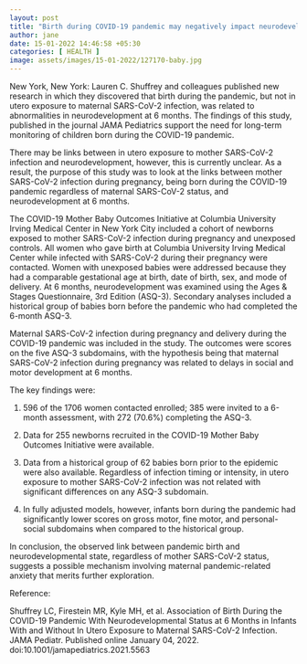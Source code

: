 ```yaml
---
layout: post
title: "Birth during COVID-19 pandemic may negatively impact neurodevelopment in infants: JAMA"
author: jane 
date: 15-01-2022 14:46:58 +05:30 
categories: [ HEALTH ] 
image: assets/images/15-01-2022/127170-baby.jpg
---
```

New York, New York: Lauren C. Shuffrey and colleagues published new research in which they discovered that birth during the pandemic, but not in utero exposure to maternal SARS-CoV-2 infection, was related to abnormalities in neurodevelopment at 6 months. The findings of this study, published in the journal JAMA Pediatrics support the need for long-term monitoring of children born during the COVID-19 pandemic.



There may be links between in utero exposure to mother SARS-CoV-2 infection and neurodevelopment, however, this is currently unclear. As a result, the purpose of this study was to look at the links between mother SARS-CoV-2 infection during pregnancy, being born during the COVID-19 pandemic regardless of maternal SARS-CoV-2 status, and neurodevelopment at 6 months.

The COVID-19 Mother Baby Outcomes Initiative at Columbia University Irving Medical Center in New York City included a cohort of newborns exposed to mother SARS-CoV-2 infection during pregnancy and unexposed controls. All women who gave birth at Columbia University Irving Medical Center while infected with SARS-CoV-2 during their pregnancy were contacted. Women with unexposed babies were addressed because they had a comparable gestational age at birth, date of birth, sex, and mode of delivery. At 6 months, neurodevelopment was examined using the Ages & Stages Questionnaire, 3rd Edition (ASQ-3). Secondary analyses included a historical group of babies born before the pandemic who had completed the 6-month ASQ-3.

Maternal SARS-CoV-2 infection during pregnancy and delivery during the COVID-19 pandemic was included in the study. The outcomes were scores on the five ASQ-3 subdomains, with the hypothesis being that maternal SARS-CoV-2 infection during pregnancy was related to delays in social and motor development at 6 months.

The key findings were:

1. 596 of the 1706 women contacted enrolled; 385 were invited to a 6-month assessment, with 272 (70.6%) completing the ASQ-3.

2. Data for 255 newborns recruited in the COVID-19 Mother Baby Outcomes Initiative were available.

3. Data from a historical group of 62 babies born prior to the epidemic were also available. Regardless of infection timing or intensity, in utero exposure to mother SARS-CoV-2 infection was not related with significant differences on any ASQ-3 subdomain.

4. In fully adjusted models, however, infants born during the pandemic had significantly lower scores on gross motor, fine motor, and personal-social subdomains when compared to the historical group.

In conclusion, the observed link between pandemic birth and neurodevelopmental state, regardless of mother SARS-CoV-2 status, suggests a possible mechanism involving maternal pandemic-related anxiety that merits further exploration.

Reference:

Shuffrey LC, Firestein MR, Kyle MH, et al. Association of Birth During the COVID-19 Pandemic With Neurodevelopmental Status at 6 Months in Infants With and Without In Utero Exposure to Maternal SARS-CoV-2 Infection. JAMA Pediatr. Published online January 04, 2022. doi:10.1001/jamapediatrics.2021.5563